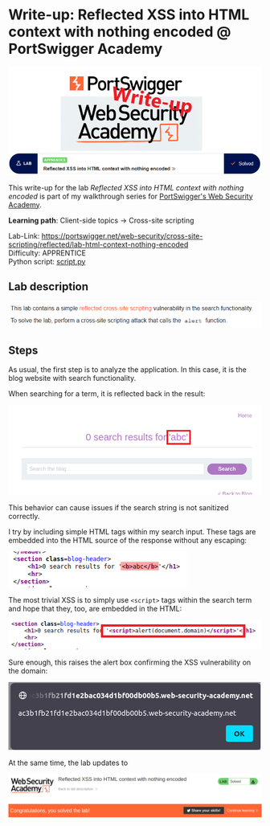 # Write-up: Reflected XSS into HTML context with nothing encoded @ PortSwigger Academy

![logo](img/logo.png)

This write-up for the lab *Reflected XSS into HTML context with nothing encoded* is part of my walkthrough series for [PortSwigger's Web Security Academy](https://portswigger.net/web-security).

**Learning path**: Client-side topics → Cross-site scripting

Lab-Link: <https://portswigger.net/web-security/cross-site-scripting/reflected/lab-html-context-nothing-encoded>  
Difficulty: APPRENTICE  
Python script: [script.py](script.py)  

## Lab description

![Lab description](img/lab_description.png)

## Steps

As usual, the first step is to analyze the application. In this case, it is the blog website with search functionality.

When searching for a term, it is reflected back in the result:

![search_term_in_result](img/search_term_in_result.png)

This behavior can cause issues if the search string is not sanitized correctly. 

I try by including simple HTML tags within my search input. These tags are embedded into the HTML source of the response without any escaping:

![HTML_in_response](img/HTML_in_response.png)

The most trivial XSS is to simply use `<script>` tags within the search term and hope that they, too, are embedded in the HTML:

![script_alert](img/script_alert.png)

Sure enough, this raises the alert box confirming the XSS vulnerability on the domain:

![alert_box](img/alert_box.png)

At the same time, the lab updates to

![success](img/success.png)
